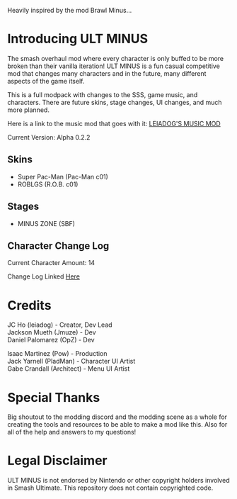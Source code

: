 Heavily inspired by the mod Brawl Minus...

# Introducing ULT MINUS
The smash overhaul mod where every character is only buffed to be more broken than their vanilla iteration! ULT MINUS is a fun casual competitive mod that changes many characters and in the future, many different aspects of the game itself.

This is a full modpack with changes to the SSS, game music, and characters. There are future skins, stage changes, UI changes, and much more planned.

Here is a link to the music mod that goes with it: [LEIADOG'S MUSIC MOD](https://github.com/leiadog11/LEIADOGS-MUSIC-MOD)

Current Version: Alpha 0.2.2

## Skins
- Super Pac-Man (Pac-Man c01)
- ROBLGS (R.O.B. c01)

## Stages
- MINUS ZONE (SBF)

## Character Change Log
Current Character Amount: 14

Change Log Linked [Here](https://docs.google.com/document/d/1ljZ57RQu8Xp7I35-QuW9bDr22O7RT_vPG4ErxPwNd8Y/edit?usp=sharing)

# Credits
JC Ho (leiadog) - Creator, Dev Lead\
Jackson Mueth (Jmuze) - Dev\
Daniel Palomarez (OpZ) - Dev

Isaac Martinez (Pow) - Production\
Jack Yarnell (PladMan) - Character UI Artist\
Gabe Crandall (Architect) - Menu UI Artist

# Special Thanks
Big shoutout to the modding discord and the modding scene as a whole for creating the tools and resources to be able to make a mod like this. Also for all of the help and answers to my questions!

# Legal Disclaimer 
ULT MINUS is not endorsed by Nintendo or other copyright holders involved in Smash Ultimate. This repository does not contain copyrighted code.

